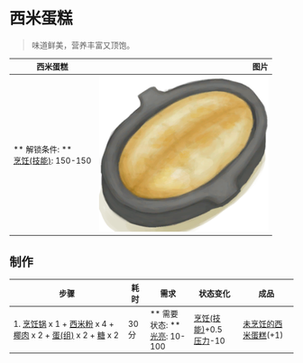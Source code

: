 # 西米蛋糕  
> 味道鲜美，营养丰富又顶饱。  
  
  西米蛋糕  |   图片   
 ----  |  ----:   
 ** 解锁条件: **<br>[烹饪(技能)](Skill_Cooking.md): 150-150  |  <img decoding="async" src="Sprite/SagoCake.png" href="a.md" style="max-width:300px;max-height:300px;">   
  
## 制作  
步骤  |  耗时  |  需求  |  状态变化  |  成品  
----  |  ----  |  ----  |  ----  |  ----  
1. [烹饪锅](CookingPot.md) x 1 + [西米粉](SagoFlour.md) x 4 + [椰肉](CoconutMeat.md) x 2 + [蛋(组)](GpTag_Egg.md) x 2 + [糖](Sugar.md) x 2  |  30分  |  ** 需要状态: **<br>[光亮](Light.md): 10-100  |  [烹饪(技能)](Skill_Cooking.md)+0.5<br>[压力](Stress.md)-10  |  [未烹饪的西米蛋糕](SagoCakeUncooked.md)(+1)  


<script>document.title="西米蛋糕 - 卡牌生存百科 Card Survival Wiki";</script>